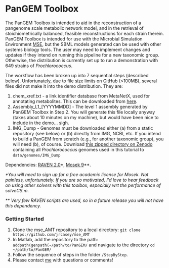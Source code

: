 # PanGEM Toolbox
The PanGEM Toolbox is intended to aid in the reconstruction of a pangenome scale metabolic network model, and in the retrieval of stoichiometrically balanced, feasible reconstructions for each strain therein. PanGEM Toolbox is intended for use with the Microbial Simulation Environment [MSE](https://github.com/jrcasey/mse_AMT), but the SBML models generated can be used with other systems biology tools. The user may need to implement changes and updates if they intend on running this pipeline for a new taxonomic group. Otherwise, the distribution is currently set up to run a demonstration with 649 strains of *Prochlorococcus*. 

The workflow has been broken up into 7 sequential steps (described below). Unfortunately, due to file size limits on GitHub (<100MB), several files did not make it into the demo distribution. They are:

1. chem_xref.txt - a link identifier database from MetaNetX, used for annotating metabolites. This can be downloaded from [here](https://www.metanetx.org/mnxdoc/mnxref.html).
2. Assembly\_L1\_[YYYYMMDD] - The level 1 assembly generated by PanGEM Toolbox in Step 2. You will generate this file locally anyway (takes about 10 minutes on my machine), but would have been nice to include in the demo... sigh.
3. IMG_Dump - Genomes must be downloaded either (a) from a static repository (see below) or (b) directly from IMG, NCBI, etc. If you intend to build a PanGEM from scratch (e.g., for another taxonomic group), you will need (b), of course. Download [this zipped directory on Zenodo](http://doi.org/10.5281/zenodo.4477905) containing all *Prochlorococcus* genomes used in this tutorial to `data/genomes/IMG_Dump`

Dependencies: [RAVEN 2.0](https://github.com/SysBioChalmers/RAVEN/wiki)\*, [Mosek 9](https://www.mosek.com/downloads/)\**. 

*\*You will need to sign up for a free academic license for Mosek. Not painless, unfortunately. If you are so motivated, I'd love to hear feedback on using other solvers with this toolbox, especially wrt the performance of solveCS.m.*

*\*\* Very few RAVEN scripts are used, so in a future release you will not have this dependency.*


### Getting Started
1. Clone the mse_AMT repository to a local directory: `git clone https://github.com/jrcasey/mse_AMT`
2. In Matlab, add the repository to the path: `addpath(genpath(~/path/to/PanGEM/` and navigate to the directory `cd ~/path/to/PanGEM/`
3. Follow the sequence of steps in the folder `/StepByStep`.
4. Please contact [me](https://jrcasey.github.io/) with questions or comments! 